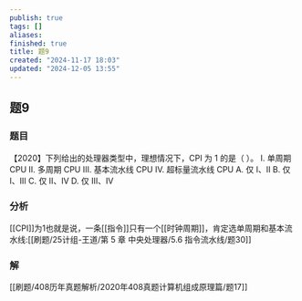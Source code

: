 ```yaml
---
publish: true
tags: []
aliases: 
finished: true
title: 题9
created: "2024-11-17 18:03"
updated: "2024-12-05 13:55"
---
```

## 题9
### 题目
【2020】下列给出的处理器类型中，理想情况下，CPI 为 1 的是（ ）。
Ⅰ. 单周期 CPU
Ⅱ. 多周期 CPU
Ⅲ. 基本流水线 CPU
Ⅳ. 超标量流水线 CPU
A. 仅 Ⅰ、Ⅱ
B. 仅 Ⅰ、Ⅲ
C. 仅 Ⅱ、Ⅳ
D. 仅 Ⅲ、Ⅳ
### 分析
[[CPI]]为1也就是说，一条[[指令]]只有一个[[时钟周期]]，肯定选单周期和基本流水线:[[刷题/25计组-王道/第 5 章 中央处理器/5.6 指令流水线/题30]]
### 解
[[刷题/408历年真题解析/2020年408真题计算机组成原理篇/题17]]